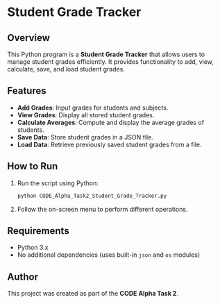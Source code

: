 # Student Grade Tracker

## Overview
This Python program is a **Student Grade Tracker** that allows users to manage student grades efficiently. It provides functionality to add, view, calculate, save, and load student grades.

## Features
- **Add Grades**: Input grades for students and subjects.
- **View Grades**: Display all stored student grades.
- **Calculate Averages**: Compute and display the average grades of students.
- **Save Data**: Store student grades in a JSON file.
- **Load Data**: Retrieve previously saved student grades from a file.

## How to Run
1. Run the script using Python:  
   ```bash
   python CODE_Alpha_Task2_Student_Grade_Tracker.py
   ```
2. Follow the on-screen menu to perform different operations.

## Requirements
- Python 3.x
- No additional dependencies (uses built-in `json` and `os` modules)

## Author
This project was created as part of the **CODE Alpha Task 2**.
